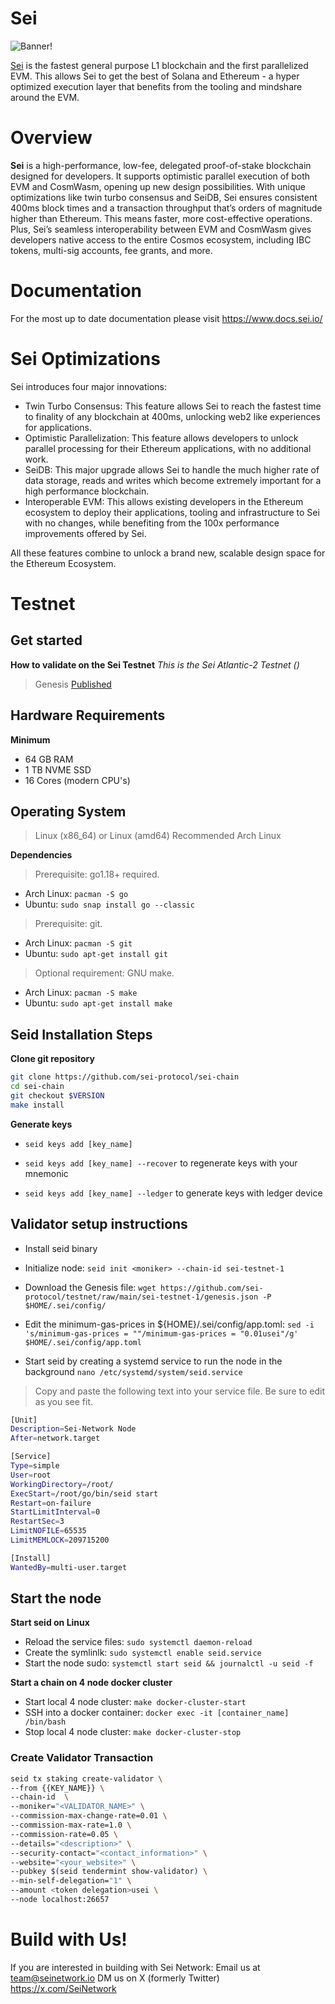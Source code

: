 # Sei

![Banner!](assets/SeiLogo.png)

[Sei](https://www.sei.io/) is the fastest general purpose L1 blockchain and the first parallelized EVM. This allows Sei to get the best of Solana and Ethereum - a hyper optimized execution layer that benefits from the tooling and mindshare around the EVM.

# Overview
**Sei** is a high-performance, low-fee, delegated proof-of-stake blockchain designed for developers. It supports optimistic parallel execution of both EVM and CosmWasm, opening up new design possibilities. With unique optimizations like twin turbo consensus and SeiDB, Sei ensures consistent 400ms block times and a transaction throughput that’s orders of magnitude higher than Ethereum. This means faster, more cost-effective operations. Plus, Sei’s seamless interoperability between EVM and CosmWasm gives developers native access to the entire Cosmos ecosystem, including IBC tokens, multi-sig accounts, fee grants, and more.

# Documentation
For the most up to date documentation please visit https://www.docs.sei.io/

# Sei Optimizations
Sei introduces four major innovations:

- Twin Turbo Consensus: This feature allows Sei to reach the fastest time to finality of any blockchain at 400ms, unlocking web2 like experiences for applications.
- Optimistic Parallelization: This feature allows developers to unlock parallel processing for their Ethereum applications, with no additional work.
- SeiDB: This major upgrade allows Sei to handle the much higher rate of data storage, reads and writes which become extremely important for a high performance blockchain.
- Interoperable EVM: This allows existing developers in the Ethereum ecosystem to deploy their applications, tooling and infrastructure to Sei with no changes, while benefiting from the 100x performance improvements offered by Sei.

All these features combine to unlock a brand new, scalable design space for the Ethereum Ecosystem.

# Testnet
## Get started
**How to validate on the Sei Testnet**
*This is the Sei Atlantic-2 Testnet ()*

> Genesis [Published](https://github.com/sei-protocol/testnet/blob/main/atlantic-2/genesis.json)

## Hardware Requirements
**Minimum**
* 64 GB RAM
* 1 TB NVME SSD
* 16 Cores (modern CPU's)

## Operating System 

> Linux (x86_64) or Linux (amd64) Recommended Arch Linux

**Dependencies**
> Prerequisite: go1.18+ required.
* Arch Linux: `pacman -S go`
* Ubuntu: `sudo snap install go --classic`

> Prerequisite: git. 
* Arch Linux: `pacman -S git`
* Ubuntu: `sudo apt-get install git`

> Optional requirement: GNU make. 
* Arch Linux: `pacman -S make`
* Ubuntu: `sudo apt-get install make`

## Seid Installation Steps

**Clone git repository**

```bash
git clone https://github.com/sei-protocol/sei-chain
cd sei-chain
git checkout $VERSION
make install
```
**Generate keys**

* `seid keys add [key_name]`

* `seid keys add [key_name] --recover` to regenerate keys with your mnemonic

* `seid keys add [key_name] --ledger` to generate keys with ledger device

## Validator setup instructions

* Install seid binary

* Initialize node: `seid init <moniker> --chain-id sei-testnet-1`

* Download the Genesis file: `wget https://github.com/sei-protocol/testnet/raw/main/sei-testnet-1/genesis.json -P $HOME/.sei/config/`
 
* Edit the minimum-gas-prices in ${HOME}/.sei/config/app.toml: `sed -i 's/minimum-gas-prices = ""/minimum-gas-prices = "0.01usei"/g' $HOME/.sei/config/app.toml`

* Start seid by creating a systemd service to run the node in the background
`nano /etc/systemd/system/seid.service`
> Copy and paste the following text into your service file. Be sure to edit as you see fit.

```bash
[Unit]
Description=Sei-Network Node
After=network.target

[Service]
Type=simple
User=root
WorkingDirectory=/root/
ExecStart=/root/go/bin/seid start
Restart=on-failure
StartLimitInterval=0
RestartSec=3
LimitNOFILE=65535
LimitMEMLOCK=209715200

[Install]
WantedBy=multi-user.target
```
## Start the node

**Start seid on Linux**

* Reload the service files: `sudo systemctl daemon-reload` 
* Create the symlinlk: `sudo systemctl enable seid.service` 
* Start the node sudo: `systemctl start seid && journalctl -u seid -f`

**Start a chain on 4 node docker cluster**

* Start local 4 node cluster: `make docker-cluster-start`
* SSH into a docker container: `docker exec -it [container_name] /bin/bash`
* Stop local 4 node cluster: `make docker-cluster-stop`

### Create Validator Transaction
```bash
seid tx staking create-validator \
--from {{KEY_NAME}} \
--chain-id  \
--moniker="<VALIDATOR_NAME>" \
--commission-max-change-rate=0.01 \
--commission-max-rate=1.0 \
--commission-rate=0.05 \
--details="<description>" \
--security-contact="<contact_information>" \
--website="<your_website>" \
--pubkey $(seid tendermint show-validator) \
--min-self-delegation="1" \
--amount <token delegation>usei \
--node localhost:26657
```
# Build with Us!
If you are interested in building with Sei Network: 
Email us at team@seinetwork.io 
DM us on X (formerly Twitter) https://x.com/SeiNetwork
